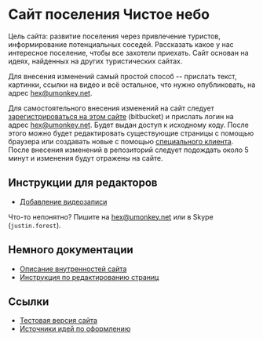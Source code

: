 # Сайт поселения Чистое небо

Цель сайта: развитие поселения через привлечение туристов, информирование потенциальных соседей.
Рассказать какое у нас интересное поселение, чтобы все захотели приехать.
Сайт основан на идеях, найденных на других туристических сайтах.

Для внесения изменений самый простой способ -- прислать текст, картинки, ссылки на видео и всё остальное, что нужно опубликовать, на адрес <hex@umonkey.net>.

Для самостоятельного внесения изменений на сайт следует [зарегистрироваться на этом сайте](https://bitbucket.org/account/signup/) (bitbucket) и прислать логин на адрес <hex@umonkey.net>.
Будет выдан доступ к исходному коду.
После этого можно будет редактировать существующие страницы с помощью браузера или создавать новые с помощью [специального клиента](http://mercurial.selenic.com/wiki/OtherTools).
После внесения изменений в репозиторий следует подождать около 5 минут и изменения будут отражены на сайте.


## Инструкции для редакторов

- [Добавление видеозаписи](https://bitbucket.org/umonkey/website-nebo-welcome/src/default/doc/HOWTO_video.md)

Что-то непонятно?
Пишите на <hex@umonkey.net> или в Skype (`justin.forest`).


## Немного документации

- [Описание внутренностей сайта](https://bitbucket.org/umonkey/website-nebo-welcome/src/default/doc/Software.md)
- [Инструкция по редактированию страниц](https://bitbucket.org/umonkey/website-nebo-welcome/src/default/doc/HOWTO_manage.md)


## Ссылки

- [Тестовая версия сайта](http://nebo.dev.umonkey.net/)
- [Источники идей по оформлению](https://bitbucket.org/umonkey/website-nebo-welcome/src/default/doc/Design.md)
